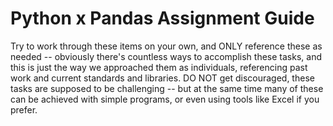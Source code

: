 # Python x Pandas Assignment Guide

Try to work through these items on your own, and ONLY reference these as needed -- obviously there's countless ways to accomplish these tasks, and this is just the way we approached them as individuals, referencing past work and current standards and libraries.  DO NOT get discouraged, these tasks are supposed to be challenging -- but at the same time many of these can be achieved with simple programs, or even using tools like Excel if you prefer.

  

  
